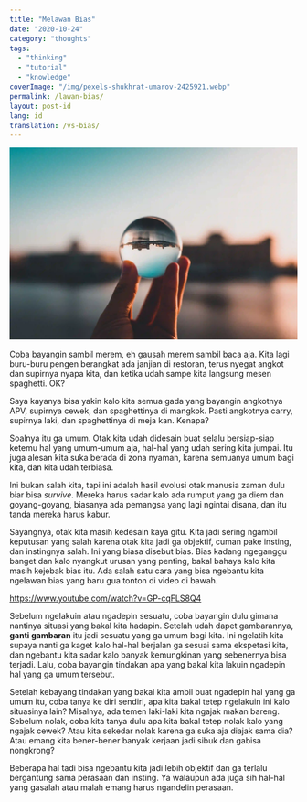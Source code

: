 ```yaml
---
title: "Melawan Bias"
date: "2020-10-24"
category: "thoughts"
tags:
  - "thinking"
  - "tutorial"
  - "knowledge"
coverImage: "/img/pexels-shukhrat-umarov-2425921.webp"
permalink: /lawan-bias/
layout: post-id
lang: id
translation: /vs-bias/
---
```


![](/img/pexels-shukhrat-umarov-2425921.webp)

Coba bayangin sambil merem, eh gausah merem sambil baca aja. Kita lagi buru-buru pengen berangkat ada janjian di restoran, terus nyegat angkot dan supirnya nyapa kita, dan ketika udah sampe kita langsung mesen spaghetti. OK?

Saya kayanya bisa yakin kalo kita semua gada yang bayangin angkotnya APV, supirnya cewek, dan spaghettinya di mangkok. Pasti angkotnya carry, supirnya laki, dan spaghettinya di meja kan. Kenapa?

Soalnya itu ga umum. Otak kita udah didesain buat selalu bersiap-siap ketemu hal yang umum-umum aja, hal-hal yang udah sering kita jumpai. Itu juga alesan kita suka berada di zona nyaman, karena semuanya umum bagi kita, dan kita udah terbiasa.

Ini bukan salah kita, tapi ini adalah hasil evolusi otak manusia zaman dulu biar bisa _survive_. Mereka harus sadar kalo ada rumput yang ga diem dan goyang-goyang, biasanya ada pemangsa yang lagi ngintai disana, dan itu tanda mereka harus kabur.

Sayangnya, otak kita masih kedesain kaya gitu. Kita jadi sering ngambil keputusan yang salah karena otak kita jadi ga objektif, cuman pake insting, dan instingnya salah. Ini yang biasa disebut bias. Bias kadang ngeganggu banget dan kalo nyangkut urusan yang penting, bakal bahaya kalo kita masih kejebak bias itu. Ada salah satu cara yang bisa ngebantu kita ngelawan bias yang baru gua tonton di video di bawah.

https://www.youtube.com/watch?v=GP-cqFLS8Q4

Sebelum ngelakuin atau ngadepin sesuatu, coba bayangin dulu gimana nantinya situasi yang bakal kita hadapin. Setelah udah dapet gambarannya, **ganti gambaran** itu jadi sesuatu yang ga umum bagi kita. Ini ngelatih kita supaya nanti ga kaget kalo hal-hal berjalan ga sesuai sama ekspetasi kita, dan ngebantu kita sadar kalo banyak kemungkinan yang sebenernya bisa terjadi. Lalu, coba bayangin tindakan apa yang bakal kita lakuin ngadepin hal yang ga umum tersebut.

Setelah kebayang tindakan yang bakal kita ambil buat ngadepin hal yang ga umum itu, coba tanya ke diri sendiri, apa kita bakal tetep ngelakuin ini kalo situasinya lain? Misalnya, ada temen laki-laki kita ngajak makan bareng. Sebelum nolak, coba kita tanya dulu apa kita bakal tetep nolak kalo yang ngajak cewek? Atau kita sekedar nolak karena ga suka aja diajak sama dia? Atau emang kita bener-bener banyak kerjaan jadi sibuk dan gabisa nongkrong?

Beberapa hal tadi bisa ngebantu kita jadi lebih objektif dan ga terlalu bergantung sama perasaan dan insting. Ya walaupun ada juga sih hal-hal yang gasalah atau malah emang harus ngandelin perasaan.
